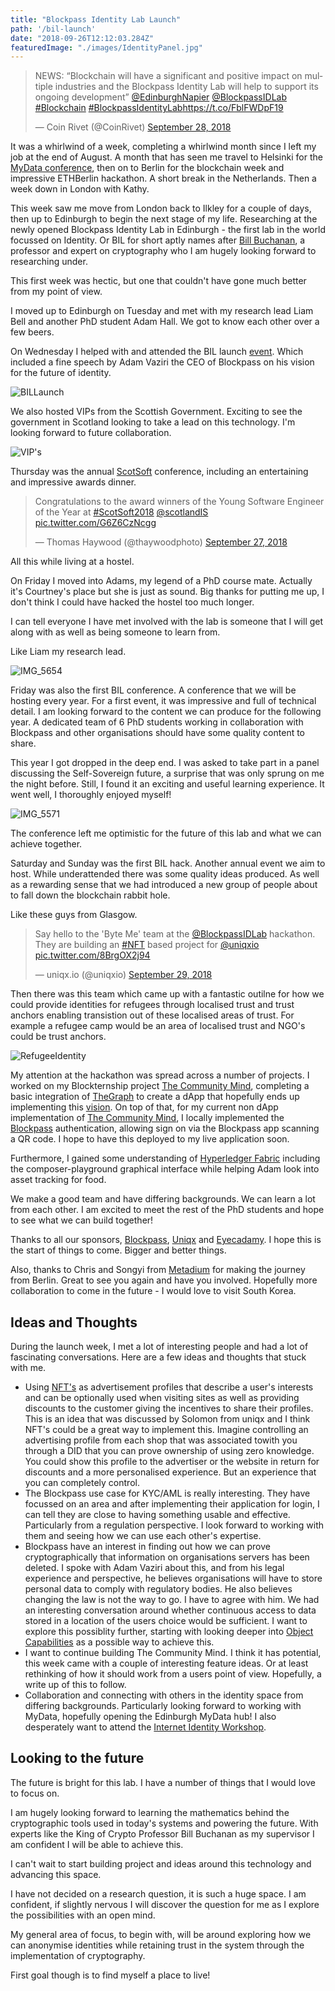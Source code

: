 ```yaml
---
title: "Blockpass Identity Lab Launch"
path: '/bil-launch'
date: "2018-09-26T12:12:03.284Z"
featuredImage: "./images/IdentityPanel.jpg"  
---
```




<blockquote class="twitter-tweet tw-align-center" data-lang="en"><p lang="en" dir="ltr">NEWS: “Blockchain will have a significant and positive impact on multiple industries and the Blockpass Identity Lab will help to support its ongoing development” <a href="https://twitter.com/EdinburghNapier?ref_src=twsrc%5Etfw">@EdinburghNapier</a> <a href="https://twitter.com/BlockpassIDLab?ref_src=twsrc%5Etfw">@BlockpassIDLab</a> <a href="https://twitter.com/hashtag/Blockchain?src=hash&amp;ref_src=twsrc%5Etfw">#Blockchain</a> <a href="https://twitter.com/hashtag/BlockpassIdentityLab?src=hash&amp;ref_src=twsrc%5Etfw">#BlockpassIdentityLab</a><a href="https://t.co/FblFWDpF19">https://t.co/FblFWDpF19</a></p>&mdash; Coin Rivet (@CoinRivet) <a href="https://twitter.com/CoinRivet/status/1045713998220587010?ref_src=twsrc%5Etfw">September 28, 2018</a></blockquote>

It was a whirlwind of a week, completing a whirlwind month since I left my job at the end of August. A month that has seen me travel to Helsinki for the [MyData conference](www.misterwip.uk/mydata), then on to Berlin for the blockchain week and impressive ETHBerlin hackathon. A short break in the Netherlands. Then a week down in London with Kathy. 

This week saw me move from London back to Ilkley for a couple of days, then up to Edinburgh to begin the next stage of my life. Researching at the newly opened Blockpass Identity Lab in Edinburgh - the first lab in the world focussed on Identity.  Or BIL for short aptly names after [Bill Buchanan](https://www.napier.ac.uk/people/bill-buchanan), a professor and expert on cryptography who I am hugely looking forward to researching under.

This first week was hectic, but one that couldn't have gone much better from my point of view.

I moved up to Edinburgh on Tuesday and met with my research lead Liam Bell and another PhD student Adam Hall. We got to know each other over a few beers.

On Wednesday I helped with and attended the BIL launch [event](https://www.scotsman.com/business/companies/tech/blockchain-lab-launches-in-edinburgh-1-4805746). Which included a fine speech by Adam Vaziri the CEO of Blockpass on his vision for the future of identity.

![BILLaunch](./images/BilLaunch.jpg)

We also hosted VIPs from the Scottish Government. Exciting to see the government in Scotland looking to take a lead on this technology. I'm looking forward to future collaboration.

![VIP's](./images/VIP.jpg)

Thursday was the annual [ScotSoft](https://scotsoft.scot/) conference, including an entertaining and impressive awards dinner.

<blockquote class="twitter-tweet tw-align-center" data-lang="en"><p lang="en" dir="ltr">Congratulations to the award winners of the Young Software Engineer of the Year at <a href="https://twitter.com/hashtag/ScotSoft2018?src=hash&amp;ref_src=twsrc%5Etfw">#ScotSoft2018</a> <a href="https://twitter.com/scotlandis?ref_src=twsrc%5Etfw">@scotlandIS</a> <a href="https://t.co/G6Z6CzNcgg">pic.twitter.com/G6Z6CzNcgg</a></p>&mdash; Thomas Haywood (@thaywoodphoto) <a href="https://twitter.com/thaywoodphoto/status/1045437146935562251?ref_src=twsrc%5Etfw">September 27, 2018</a></blockquote>

All this while living at a hostel. 

On Friday I moved into Adams, my legend of a PhD course mate. Actually it's Courtney's place but she is just as sound.  Big thanks for putting me up, I don't think I could have hacked the hostel too much longer.

I can tell everyone I have met involved with the lab is someone that I will get along with as well as being someone to learn from.

Like Liam my research lead.

![IMG_5654](./images/LiamBell.jpg)

Friday was also the first BIL conference. A conference that we will be hosting every year. For a first event, it was impressive and full of technical detail. I am looking forward to the content we can produce for the following year. A dedicated team of 6 PhD students working in collaboration with Blockpass and other organisations should have some quality content to share.

This year I got dropped in the deep end. I was asked to take part in a panel discussing the Self-Sovereign future, a surprise that was only sprung on me the night before. Still, I found it an exciting and useful learning experience. It went well, I thoroughly enjoyed myself!

![IMG_5571](./images/IdentityPanel.jpg)

The conference left me optimistic for the future of this lab and what we can achieve together.

Saturday and Sunday was the first BIL hack. Another annual event we aim to host. While underattended there was some quality ideas produced. As well as a rewarding sense that we had introduced a new group of people about to fall down the blockchain rabbit hole. 

Like these guys from Glasgow. 

<blockquote class="twitter-tweet tw-align-center" data-lang="en"><p lang="en" dir="ltr">Say hello to the &#39;Byte Me&#39; team at the <a href="https://twitter.com/BlockpassIDLab?ref_src=twsrc%5Etfw">@BlockpassIDLab</a> hackathon. They are building an <a href="https://twitter.com/hashtag/NFT?src=hash&amp;ref_src=twsrc%5Etfw">#NFT</a> based project for <a href="https://twitter.com/uniqxio?ref_src=twsrc%5Etfw">@uniqxio</a> <a href="https://t.co/8BrgOX2j94">pic.twitter.com/8BrgOX2j94</a></p>&mdash; uniqx.io (@uniqxio) <a href="https://twitter.com/uniqxio/status/1046024544576786435?ref_src=twsrc%5Etfw">September 29, 2018</a></blockquote>

Then there was this team which came up with a fantastic outilne for how we could provide identities for refugees through localised trust and trust anchors enabling transistion out of these localised areas of trust. For example a refugee camp would be an area of localised trust and NGO's could be trust anchors.

![RefugeeIdentity](./images/RefugeeIdentity.jpg)

My attention at the hackathon was spread across a number of projects. I worked on my Blockternship project [The Community Mind](https://github.com/Blockternship/TheCommunityMind), completing a basic integration of [TheGraph](www.thegraph.com) to create a dApp that hopefully ends up implementing this [vision](www.misterwip.uk/thecommunitymind). On top of that, for my current non dApp implementation of [The Community Mind](www.thecommunitymind.com), I locally implemented the [Blockpass](www.blockpass.org) authentication, allowing sign on via the Blockpass app scanning a QR code. I hope to have this deployed to my live application soon.

Furthermore, I gained some understanding of [Hyperledger Fabric](https://www.hyperledger.org/projects/fabric) including the composer-playground graphical interface while helping Adam look into asset tracking for food. 

We make a good team and have differing backgrounds. We can learn a lot from each other. I am excited to meet the rest of the PhD students and hope to see what we can build together!

Thanks to all our sponsors, [Blockpass](https://www.eyecademy.com/), [Uniqx](https://uniqx.io/) and [Eyecadamy](https://www.eyecademy.com/). I hope this is the start of things to come. Bigger and better things.

Also, thanks to Chris and Songyi from [Metadium](https://metadium.com/) for making the journey from Berlin. Great to see you again and have you involved. Hopefully more collaboration to come in the future - I would love to visit South Korea.

## Ideas and Thoughts

During the launch week, I met a lot of interesting people and had a lot of fascinating conversations. Here are a few ideas and thoughts that stuck with me.

- Using [NFT's](http://erc721.org/) as advertisement profiles that describe a user's interests and can be optionally used when visiting sites as well as providing discounts to the customer giving the incentives to share their profiles. This is an idea that was discussed by Solomon from uniqx and I think NFT's could be a great way to implement this. Imagine controlling an advertising profile from each shop that was associated towith you through a DID that you can prove ownership of using zero knowledge. You could show this profile to the advertiser or the website in return for discounts and a more personalised experience. But an experience that you can completely control.
- The Blockpass use case for KYC/AML is really interesting. They have focussed on an area and after implementing their application for login, I can tell they are close to having something usable and effective. Particularly from a regulation perspective. I look forward to working with them and seeing how we can use each other's expertise.
- Blockpass have an interest in finding out how we can prove cryptographically that information on organisations servers has been deleted. I spoke with Adam Vaziri about this, and from his legal experience and perspective, he believes organisations will have to store personal data to comply with regulatory bodies. He also believes changing the law is not the way to go. I have to agree with him. We had an interesting conversation around whether continuous access to data stored in a location of the users choice would be sufficient. I want to explore this possiblity further, starting with looking deeper into [Object Capabilities](https://en.wikipedia.org/wiki/Object-capability_model) as a possible way to achieve this.
- I want to continue building The Community Mind. I think it has potential, this week came with a couple of interesting feature ideas. Or at least rethinking of how it should work from a users point of view. Hopefully, a write up of this to follow.
- Collaboration and connecting with others in the identity space from differing backgrounds. Particularly looking forward to working with MyData, hopefully opening the Edinburgh MyData hub! I also desperately want to attend the [Internet Identity Workshop](https://www.internetidentityworkshop.com/).



## Looking to the future

The future is bright for this lab. I have a number of things that I would love to focus on.

I am hugely looking forward to learning the mathematics behind the cryptographic tools used in today's systems and powering the future. With experts like the King of Crypto Professor Bill Buchanan as my supervisor I am confident I will be able to achieve this.

I can't wait to start building project and ideas around this technology and advancing this space.

I have not decided on a research question, it is such a huge space. I am confident, if slightly nervous I will discover the question for me as I explore the possibilities with an open mind. 

My general area of focus, to begin with, will be around exploring how we can anonymise identities while retaining trust in the system through the implementation of cryptography. 

First goal though is to find myself a place to live!

